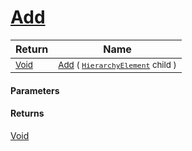 # [Add](./HierarchyElement-Add.md)



| Return | Name | 
| --- | --- | 
| <sub>[Void](https://docs.microsoft.com/en-us/dotnet/api/System.Void)</sub> | <sub>[Add](./HierarchyElement-Add.md) ( [`HierarchyElement`](./../HierarchyElement.md) child )</sub> | 


#### Parameters

#### Returns
[Void](https://docs.microsoft.com/en-us/dotnet/api/System.Void)<br>
